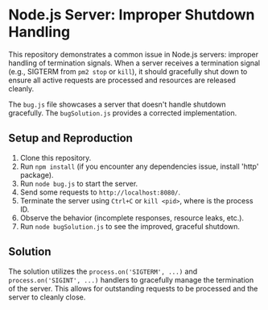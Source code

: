 # Node.js Server: Improper Shutdown Handling

This repository demonstrates a common issue in Node.js servers: improper handling of termination signals.  When a server receives a termination signal (e.g., SIGTERM from `pm2 stop` or `kill`), it should gracefully shut down to ensure all active requests are processed and resources are released cleanly.

The `bug.js` file showcases a server that doesn't handle shutdown gracefully.  The `bugSolution.js` provides a corrected implementation.

## Setup and Reproduction

1. Clone this repository.
2. Run `npm install` (if you encounter any dependencies issue, install 'http' package).
3. Run `node bug.js` to start the server.
4. Send some requests to `http://localhost:8080/`.
5. Terminate the server using `Ctrl+C` or `kill <pid>`, where <pid> is the process ID.
6. Observe the behavior (incomplete responses, resource leaks, etc.).
7. Run `node bugSolution.js` to see the improved, graceful shutdown.

## Solution

The solution utilizes the `process.on('SIGTERM', ...)` and `process.on('SIGINT', ...)` handlers to gracefully manage the termination of the server.  This allows for outstanding requests to be processed and the server to cleanly close.